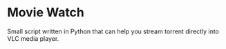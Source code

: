 # Movie Watch

Small script written in Python that can help you stream torrent directly into VLC media player.
